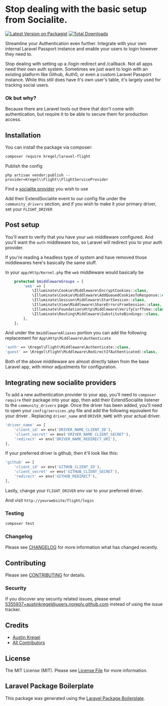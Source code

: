# Stop dealing with the basic setup from Socialite.

[![Latest Version on Packagist](https://img.shields.io/packagist/v/kregel/laravel-flight.svg?style=flat-square)](https://packagist.org/packages/kregel/laravel-flight)
[![Total Downloads](https://img.shields.io/packagist/dt/kregel/laravel-flight.svg?style=flat-square)](https://packagist.org/packages/kregel/laravel-flight)

Streamline your Authentication even further. Integrate with your own internal Laravel Passport instance and enable your users to login however they need to.

Stop dealing with setting up a /login redirect and /callback. Not all apps need their own auth system.
Sometimes we just want to login with an existing platform like Github, Auth0, or even a custom Laravel Passport instance.
While this still does have it's own user's table, it's largely used for tracking social users.


### Ok but why?
Because there are Laravel tools out there that don't come with authentication, but require it to be able to secure them for production access.

## Installation

You can install the package via composer:

```bash
composer require kregel/laravel-flight
```

Publish the config

```
php artisan vendor:publish --provider=Kregel\\Flight\\FlightServiceProvider
```
Find a [socialite provider](https://socialiteproviders.com/about/) you wish to use

Add their ExtendSocialite event to our config file under the `community_drivers` section, and if you wish to make it your primary driver, set your `FLIGHT_DRIVER`

## Post setup
You'll want to verify that you have your  `web` middleware configured. And you'll want the `auth` middleware too, so Laravel will redirect you to your auth provider.

If you're reading a headless type of system and have removed those middlewares here's basically the same stuff.

In your `app/Http/Kernel.php` the `web` middleware would basically be 
```php
    protected $middlewareGroups = [
        'web' => [
            \Illuminate\Cookie\Middleware\EncryptCookies::class,
            \Illuminate\Cookie\Middleware\AddQueuedCookiesToResponse::class,
            \Illuminate\Session\Middleware\StartSession::class,
            \Illuminate\View\Middleware\ShareErrorsFromSession::class,
            \Illuminate\Foundation\Http\Middleware\VerifyCsrfToke::class,
            \Illuminate\Routing\Middleware\SubstituteBindings::class,
        ],
    ];
```

And under the `$middlewareAliases` portion you can add the following replacement for `App\Http\Middleware\Authenticate`

```php
'auth' => \Kregel\Flight\Middleware\Authenticate::class,
'guest' => \Kregel\Flight\Middleware\RedirectIfAuthenticated::class,
```
Both of the above middleware are almost directly taken from the base Laravel app, with minor adjustments for configuration.

## Integrating new socialite providers
To add a new authentication provider to your app, you'll need to `composer require` their package into your app,
then add their ExtendSocialite listener to the `community_drivers` page. Once the driver has been added, you'll need
to open your `config/services.php` file and add the following equivalent for your driver
. Replacing `driver_name` and `DRIVER_NAME` with your actual driver.
```php
'driver_name' => [
    'client_id' => env('DRIVER_NAME_CLIENT_ID'),
    'client_secret' => env('DRIVER_NAME_CLIENT_SECRET'),
    'redirect' => env('DRIVER_NAME_REDIRECT_URI'),
],
```

If your preferred driver is github, then it'll look like this:
```php
'github' => [
    'client_id' => env('GITHUB_CLIENT_ID'),
    'client_secret' => env('GITHUB_CLIENT_SECRET'),
    'redirect' => env('GITHUB_REDIRECT'),
],
```

Lastly, change your `FLIGHT_DRIVER` env var to your preferred driver.

And visit `http://yourwebsite/flight/login`

### Testing

```bash
composer test
```

### Changelog

Please see [CHANGELOG](CHANGELOG.md) for more information what has changed recently.

## Contributing

Please see [CONTRIBUTING](CONTRIBUTING.md) for details.

### Security

If you discover any security related issues, please email 5355937+austinkregel@users.noreply.github.com instead of using the issue tracker.

## Credits

-   [Austin Kregel](https://github.com/kregel)
-   [All Contributors](../../contributors)

## License

The MIT License (MIT). Please see [License File](LICENSE.md) for more information.

## Laravel Package Boilerplate

This package was generated using the [Laravel Package Boilerplate](https://laravelpackageboilerplate.com).
